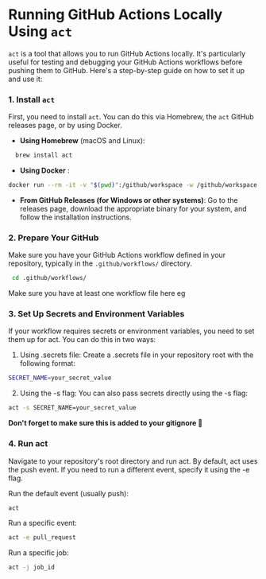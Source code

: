 # Running GitHub Actions Locally Using `act`

`act` is a tool that allows you to run GitHub Actions locally. It's particularly useful for testing and debugging your GitHub Actions workflows before pushing them to GitHub. Here's a step-by-step guide on how to set it up and use it:

### 1. Install `act`

First, you need to install `act`. You can do this via Homebrew, the `act` GitHub releases page, or by using Docker.

- **Using Homebrew** (macOS and Linux):
```bash
  brew install act
```

- **Using Docker** :

```bash
docker run --rm -it -v "$(pwd)":/github/workspace -w /github/workspace nektos/act
```

- **From GitHub Releases (for Windows or other systems)**:
Go to the releases page, download the appropriate binary for your system, and follow the installation instructions.


### 2. Prepare Your GitHub 

Make sure you have your GitHub Actions workflow defined in your repository, typically in the `.github/workflows/` directory.

```bash
 cd .github/workflows/ 
 ```

Make sure you have at least one workflow file here eg

### 3. Set Up Secrets and Environment Variables

If your workflow requires secrets or environment variables, you need to set them up for act. You can do this in two ways:

1. Using .secrets file:
Create a .secrets file in your repository root with the following format:

``` bash
SECRET_NAME=your_secret_value
``` 

2. Using the -s flag:
You can also pass secrets directly using the -s flag:

```bash
act -s SECRET_NAME=your_secret_value
```

**Don't forget to make sure this is added to your gitignore 🫡**

### 4. Run act
Navigate to your repository's root directory and run act. 
By default, act uses the push event. If you need to run a different event, specify it using the -e flag.

Run the default event (usually push):

```bash
act
```
Run a specific event:

```bash
act -e pull_request
```
Run a specific job:

```bash
act -j job_id
```
